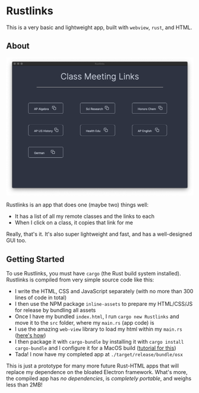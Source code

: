 # Rustlinks

This is a very basic and lightweight app, built with `webview`, `rust`, and HTML. 

## About

![Hero Image](Preview.png)

Rustlinks is an app that does one (maybe two) things well:

* It has a list of all my remote classes and the links to each
* When I click on a class, it copies that link for me

Really, that's it. It's also super lightweight and fast, and has a well-designed GUI too. 

## Getting Started

To use Rustlinks, you must have `cargo` (the Rust build system installed). Rustlinks is compiled from very simple source code like this:

* I write the HTML, CSS and JavaScript separately (with no more than 300 lines of code in total)
* I then use the NPM package `inline-assets` to prepare my HTML/CSS/JS for release by bundling all assets
* Once I have my bundled `index.html`, I run `cargo new Rustlinks` and move it to the `src` folder, where my `main.rs` (app code) is
* I use the amazing `web-view` library to load my html within my `main.rs` ([here's how](https://lib.rs/crates/web-view))
* I then package it with `cargo-bundle` by installing it with `cargo install cargo-bundle` and I configure it for a MacOS build ([tutorial for this](https://github.com/burtonageo/cargo-bundle)) 
* Tada! I now have my completed app at `./target/release/bundle/osx`

This is just a prototype for many more future Rust-HTML apps that will replace my dependence on the bloated Electron framework. What's more, the compiled app has *no dependencies*, is *completely portable*, and weighs less than 2MB!
